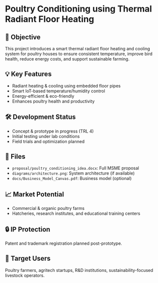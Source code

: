 # Poultry Conditioning using Thermal Radiant Floor Heating

## 🐔 Objective
This project introduces a smart thermal radiant floor heating and cooling system for poultry houses to ensure consistent temperature, improve bird health, reduce energy costs, and support sustainable farming.

## 💡 Key Features
- Radiant heating & cooling using embedded floor pipes
- Smart IoT-based temperature/humidity control
- Energy-efficient & eco-friendly
- Enhances poultry health and productivity

## 🛠️ Development Status
- Concept & prototype in progress (TRL 4)
- Initial testing under lab conditions
- Field trials and optimization planned

## 📂 Files
- `proposal/poultry_conditioning_idea.docx`: Full MSME proposal
- `diagrams/architecture.png`: System architecture (if available)
- `docs/Business_Model_Canvas.pdf`: Business model (optional)

## 📈 Market Potential
- Commercial & organic poultry farms
- Hatcheries, research institutes, and educational training centers

## 🔒 IP Protection
Patent and trademark registration planned post-prototype.

## 👥 Target Users
Poultry farmers, agritech startups, R&D institutions, sustainability-focused livestock operators.
